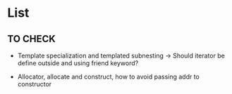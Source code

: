 # List
## TO CHECK
- Template specialization and templated subnesting
-> Should iterator be define outside and using friend
keyword?

- Allocator, allocate and construct, how to avoid passing
addr to constructor
